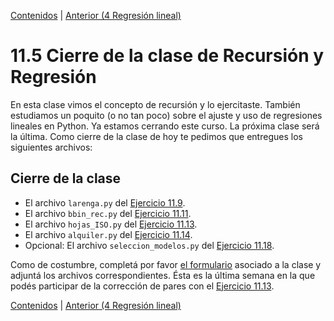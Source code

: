 [Contenidos](../Contenidos.md) \| [Anterior (4 Regresión lineal)](04_Regresion_Lineal.md)

# 11.5 Cierre de la clase de Recursión y Regresión

En esta clase vimos el concepto de recursión y lo ejercitaste. También estudiamos un poquito (o no tan poco) sobre el ajuste y uso de regresiones lineales en Python. Ya estamos cerrando este curso. La próxima clase será la última. Como cierre de la clase de hoy te pedimos que entregues los siguientes archivos:

## Cierre de la clase

* El archivo `larenga.py` del [Ejercicio 11.9](../11_Recursion/03_EjerciciosRec.md#ejercicio-119-pascal).
* El archivo `bbin_rec.py` del [Ejercicio 11.11](../11_Recursion/03_EjerciciosRec.md#ejercicio-1111-búsqueda-binaria).
* El archivo `hojas_ISO.py` del [Ejercicio 11.13](../11_Recursion/03_EjerciciosRec.md#ejercicio-1113-hojas-iso-y-recursión).
* El archivo `alquiler.py` del  [Ejercicio 11.14](../11_Recursion/04_Regresion_Lineal.md#ejercicio-1114-precioalquiler-superficie).
* Opcional: El archivo `seleccion_modelos.py` del  [Ejercicio 11.18](../11_Recursion/04_Regresion_Lineal.md#ejercicio-1118-selección-de-modelos).

Como de costumbre, completá por favor [el formulario](https://docs.google.com/forms/d/1Ttqq8axr8wSFLcydLEO9YKzz3IvN0jdNTka-5Onm5lI) asociado a la clase y adjuntá los archivos correspondientes.
Ésta es la última semana en la que podés participar de la corrección de pares con el [Ejercicio 11.13](../11_Recursion/03_EjerciciosRec.md#ejercicio-1113-hojas-iso-y-recursión).

[Contenidos](../Contenidos.md) \| [Anterior (4 Regresión lineal)](04_Regresion_Lineal.md)

